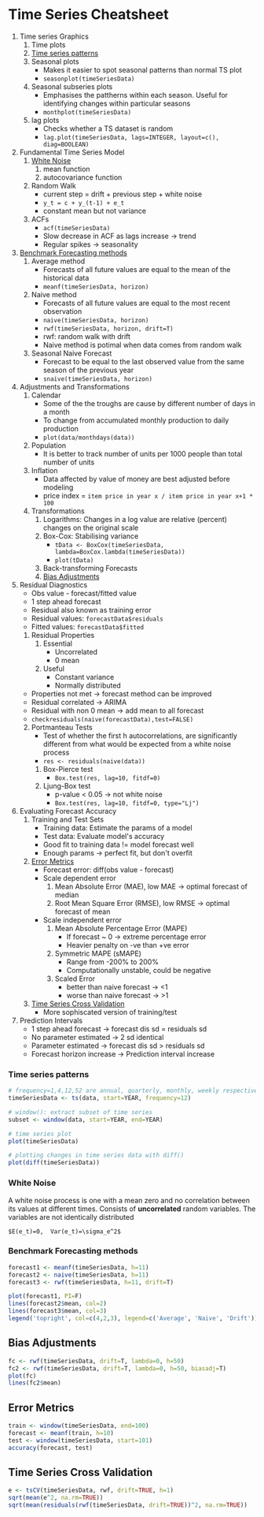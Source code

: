 # Time Series Cheatsheet

1. Time series Graphics
    1. Time plots
    2. [Time series patterns](#time-series-patterns)
    3. Seasonal plots
        * Makes it easier to spot seasonal patterns than normal TS plot
        * `seasonplot(timeSeriesData)`
    4. Seasonal subseries plots
        * Emphasises the pattherns within each season. Useful for identifying changes within particular seasons
        * `monthplot(timeSeriesData)`
    5. lag plots
        * Checks whether a TS dataset is random
        * `lag.plot(timeSeriesData, lags=INTEGER, layout=c(), diag=BOOLEAN)`
2. Fundamental Time Series Model
    1. [White Noise](#white-noise)
        1. mean function
        2. autocovariance function
    2. Random Walk
        * current step = drift + previous step + white noise
        * `y_t = c + y_(t-1) + e_t`
        * constant mean but not variance
    3. ACFs
        * `acf(timeSeriesData)`
        * Slow decrease in ACF as lags increase -> trend
        * Regular spikes -> seasonality
3. [Benchmark Forecasting methods](#benchmark-forecasting-methods)
    1. Average method
        * Forecasts of all future values are equal to the mean of the historical data
        * `meanf(timeSeriesData, horizon)`
    2. Naive method
        * Forecasts of all future values are equal to the most recent observation
        * `naive(timeSeriesData, horizon)`
        * `rwf(timeSeriesData, horizon, drift=T)`
        * rwf: random walk with drift
        * Naive method is potimal when data comes from random walk
    3. Seasonal Naive Forecast
        * Forecast to be equal to the last observed value from the same season of the previous year
        * `snaive(timeSeriesData, horizon)`
4. Adjustments and Transformations
    1. Calendar
        * Some of the the troughs are cause by different number of days in a month
        * To change from accumulated monthly production to daily production
        * `plot(data/monthdays(data))`
    2. Population
        * It is better to track number of units per 1000 people than total number of units
    3. Inflation
        * Data affected by value of money are best adjusted before modeling
        * price index = `item price in year x / item price in year x+1 * 100`
    4. Transformations
        1. Logarithms: Changes in a log value are relative (percent) changes on the original scale
        2. Box-Cox: Stabilising variance
            * `tData <- BoxCox(timeSeriesData, lambda=BoxCox.lambda(timeSeriesData))`
            * `plot(tData)`
        3. Back-transforming Forecasts
        4. [Bias Adjustments](#bias-adjustments)
5. Residual Diagnostics
    * Obs value - forecast/fitted value
    * 1 step ahead forecast
    * Residual also known as training error
    * Residual values: `forecastData$residuals`
    * Fitted values: `forecastData$fitted`
    1. Residual Properties
        1. Essential
            * Uncorrelated
            * 0 mean
        2. Useful
            * Constant variance
            * Normally distributed
    * Properties not met -> forecast method can be improved
    * Residual correlated -> ARIMA
    * Residual with non 0 mean -> add mean to all forecast
    * `checkresiduals(naive(forecastData),test=FALSE)`
    2. Portmanteau Tests
        * Test of whether the first h autocorrelations, are significantly different from what would be expected from a white noise process
        * `res <- residuals(naive(data))`
        1. Box-Pierce test
            * `Box.test(res, lag=10, fitdf=0)`
        2. Ljung-Box test
            * p-value < 0.05 -> not white noise
            * `Box.test(res, lag=10, fitdf=0, type="Lj")`
6. Evaluating Forecast Accuracy
    1. Training and Test Sets
        * Training data: Estimate the params of a model
        * Test data: Evaluate model's accuracy
        * Good fit to training data != model forecast well
        * Enough params -> perfect fit, but don't overfit
    2. [Error Metrics](#error-metrics)
        * Forecast error: diff(obs value - forecast)
        * Scale dependent error
            1. Mean Absolute Error (MAE), low MAE -> optimal forecast of median
            2. Root Mean Square Error (RMSE), low RMSE -> optimal forecast of mean
        * Scale independent error
            1. Mean Absolute Percentage Error (MAPE)
                * If forecast ~ 0 -> extreme percentage error
                * Heavier penalty on -ve than +ve error
            2. Symmetric MAPE (sMAPE)
                * Range from -200% to 200%
                * Computationally unstable, could be negative
            3. Scaled Error
                * better than naive forecast -> <1
                * worse than naive forecast -> >1
    3. [Time Series Cross Validation](#time-series-cross-validation)
        * More sophiscated version of training/test
7. Prediction Intervals
    * 1 step ahead forecast -> forecast dis sd = residuals sd
    * No parameter estimated -> 2 sd identical
    * Parameter estimated -> forecast dis sd > residuals sd
    * Forecast horizon increase -> Prediction interval increase




### Time series patterns
```r
# frequency=1,4,12,52 are annual, quarterly, monthly, weekly respectively
timeSeriesData <- ts(data, start=YEAR, frequency=12)

# window(): extract subset of time series
subset <- window(data, start=YEAR, end=YEAR)

# time series plot
plot(timeSeriesData)

# plotting changes in time series data with diff()
plot(diff(timeSeriesData))
```


### White Noise
A white noise process is one with a mean zero and no correlation between its values at different times. Consists of **uncorrelated** random variables. The variables are not identically distributed

`$E(e_t)=0,  Var(e_t)=\sigma_e^2$`


### Benchmark Forecasting methods
```r
forecast1 <- meanf(timeSeriesData, h=11)
forecast2 <- naive(timeSeriesData, h=11)
forecast3 <- rwf(timeSeriesData, h=11, drift=T)

plot(forecast1, PI=F)
lines(forecast2$mean, col=2)
lines(forecast3$mean, col=3)
legend('topright', col=c(4,2,3), legend=c('Average', 'Naive', 'Drift'))
```


## Bias Adjustments
```r
fc <- rwf(timeSeriesData, drift=T, lambda=0, h=50)
fc2 <- rwf(timeSeriesData, drift=T, lambda=0, h=50, biasadj=T)
plot(fc)
lines(fc2$mean)
```


## Error Metrics
```r
train <- window(timeSeriesData, end=100)
forecast <- meanf(train, h=10)
test <- window(timeSeriesData, start=101)
accuracy(forecast, test)
```


## Time Series Cross Validation
```r
e <- tsCV(timeSeriesData, rwf, drift=TRUE, h=1)
sqrt(mean(e^2, na.rm=TRUE))
sqrt(mean(residuals(rwf(timeSeriesData, drift=TRUE))^2, na.rm=TRUE))
```